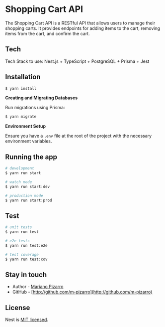 # Shopping Cart API

The Shopping Cart API is a RESTful API that allows users to manage their shopping carts. It provides endpoints for adding items to the cart, removing items from the cart, and confirm the cart.

## Tech

Tech Stack to use: Nest.js + TypeScript + PostgreSQL + Prisma + Jest

## Installation

```bash
$ yarn install
```

**Creating and Migrating Databases**

Run migrations using Prisma:

```bash
$ yarn migrate
```

**Environment Setup**

Ensure you have a `.env` file at the root of the project with the necessary environment variables.

## Running the app

```bash
# development
$ yarn run start

# watch mode
$ yarn run start:dev

# production mode
$ yarn run start:prod
```

## Test

```bash
# unit tests
$ yarn run test

# e2e tests
$ yarn run test:e2e

# test coverage
$ yarn run test:cov
```

## Stay in touch

- Author - [Mariano Pizarro](http://www.linkedin.com/in/mariano-pizarro-70317932)
- GitHub - [http://github.com/m-pizarro](http://github.com/m-pizarro)

## License

Nest is [MIT licensed](LICENSE).

